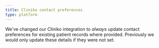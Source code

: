 ```yaml
---
title: Cliniko contact preferences
type: platform
---
```


We've changed our Cliniko integration to *always* update contact preferences for existing patient records where provided. Previously we would only update these details if they were not set.